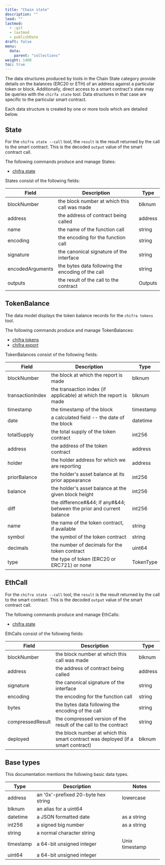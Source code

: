```yaml
---
title: "Chain state"
description: ""
lead: ""
lastmod:
  - :git
  - lastmod
  - publishDate
draft: false
menu:
  data:
    parent: "collections"
weight: 1400
toc: true
---
```


<!-- markdownlint-disable MD033 MD036 MD041 -->
The data structures produced by tools in the Chain State category provide details on the balances
(ERC20 or ETH) of an address against a particular token or block. Additionally, direct access to
a smart contract's state may be queries with the `chirfa state` tool. Data structures in that case
are specific to the particular smart contract.

Each data structure is created by one or more tools which are detailed below.

## State

<!-- markdownlint-disable MD033 MD036 MD041 -->
For the `chifra state --call` tool, the `result` is the result returned by the call to the smart
contract. This is the decoded `output` value of the smart contract call.

The following commands produce and manage States:

- [chifra state](/chifra/chainstate/#chifra-state)

States consist of the following fields:

| Field            | Description                                       | Type    |
| ---------------- | ------------------------------------------------- | ------- |
| blockNumber      | the block number at which this call was made      | blknum  |
| address          | the address of contract being called              | address |
| name             | the name of the function call                     | string  |
| encoding         | the encoding for the function call                | string  |
| signature        | the canonical signature of the interface          | string  |
| encodedArguments | the bytes data following the encoding of the call | string  |
| outputs          | the result of the call to the contract            | Outputs |

## TokenBalance

<!-- markdownlint-disable MD033 MD036 MD041 -->
The data model displays the token balance records for the `chifra tokens` tool.

The following commands produce and manage TokenBalances:

- [chifra tokens](/chifra/chainstate/#chifra-tokens)
- [chifra export](/chifra/accounts/#chifra-export)

TokenBalances consist of the following fields:

| Field            | Description                                                           | Type      |
| ---------------- | --------------------------------------------------------------------- | --------- |
| blockNumber      | the block at which the report is made                                 | blknum    |
| transactionIndex | the transaction index (if applicable) at which the report is made     | blknum    |
| timestamp        | the timestamp of the block                                            | timestamp |
| date             | a calculated field -- the date of the block                           | datetime  |
| totalSupply      | the total supply of the token contract                                | int256    |
| address          | the address of the token contract                                     | address   |
| holder           | the holder address for which we are reporting                         | address   |
| priorBalance     | the holder's asset balance at its prior appearance                    | int256    |
| balance          | the holder's asset balance at the given block height                  | int256    |
| diff             | the difference#&44; if any#&44; between the prior and current balance | int256    |
| name             | the name of the token contract, if available                          | string    |
| symbol           | the symbol of the token contract                                      | string    |
| decimals         | the number of decimals for the token contract                         | uint64    |
| type             | the type of token (ERC20 or ERC721) or none                           | TokenType |

## EthCall

<!-- markdownlint-disable MD033 MD036 MD041 -->
For the `chifra state --call` tool, the `result` is the result returned by the call to the smart
contract. This is the decoded `output` value of the smart contract call.

The following commands produce and manage EthCalls:

- [chifra state](/chifra/chainstate/#chifra-state)

EthCalls consist of the following fields:

| Field            | Description                                                                      | Type    |
| ---------------- | -------------------------------------------------------------------------------- | ------- |
| blockNumber      | the block number at which this call was made                                     | blknum  |
| address          | the address of contract being called                                             | address |
| signature        | the canonical signature of the interface                                         | string  |
| encoding         | the encoding for the function call                                               | string  |
| bytes            | the bytes data following the encoding of the call                                | string  |
| compressedResult | the compressed version of the result of the call to the contract                 | string  |
| deployed         | the block number at which this smart contract was deployed (if a smart contract) | blknum  |

## Base types

This documentation mentions the following basic data types.

| Type      | Description                         | Notes          |
| --------- | ----------------------------------- | -------------- |
| address   | an '0x'-prefixed 20-byte hex string | lowercase      |
| blknum    | an alias for a uint64               |                |
| datetime  | a JSON formatted date               | as a string    |
| int256    | a signed big number                 | as a string    |
| string    | a normal character string           |                |
| timestamp | a 64-bit unsigned integer           | Unix timestamp |
| uint64    | a 64-bit unsigned integer           |                |
